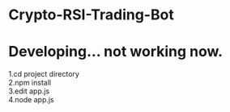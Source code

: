 # Crypto-RSI-Trading-Bot

# Developing...  not working now.
1.cd project directory<br>
2.npm install<br>
3.edit app.js<br>
4.node app.js<br>
